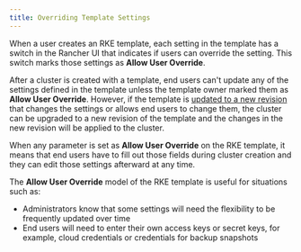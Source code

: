 ```yaml
---
title: Overriding Template Settings
---
```


<head>
  <link rel="canonical" href="https://ranchermanager.docs.rancher.com/how-to-guides/new-user-guides/authentication-permissions-and-global-configuration/about-rke1-templates/override-template-settings"/>
</head>

When a user creates an RKE template, each setting in the template has a switch in the Rancher UI that indicates if users can override the setting. This switch marks those settings as **Allow User Override**.

After a cluster is created with a template, end users can't update any of the settings defined in the template unless the template owner marked them as **Allow User Override**. However, if the template is [updated to a new revision](manage-rke1-templates.md) that changes the settings or allows end users to change them, the cluster can be upgraded to a new revision of the template and the changes in the new revision will be applied to the cluster.

When any parameter is set as **Allow User Override** on the RKE template, it means that end users have to fill out those fields during cluster creation and they can edit those settings afterward at any time.

The **Allow User Override** model of the RKE template is useful for situations such as:

- Administrators know that some settings will need the flexibility to be frequently updated over time
- End users will need to enter their own access keys or secret keys, for example, cloud credentials or credentials for backup snapshots